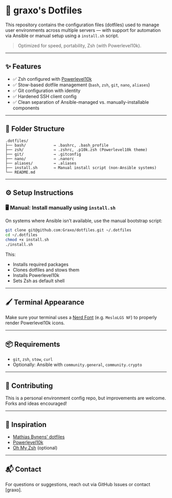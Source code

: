 # 🚀 graxo's Dotfiles

This repository contains the configuration files (dotfiles) used to manage user environments across multiple servers — with support for automation via Ansible or manual setup using a `install.sh` script.

> Optimized for speed, portability, Zsh (with Powerlevel10k).

---

## ✨ Features

- ✅ Zsh configured with [Powerlevel10k](https://github.com/romkatv/powerlevel10k)
- ✅ Stow-based dotfile management (`bash`, `zsh`, `git`, `nano`, `aliases`)
- ✅ Git configuration with identity
- ✅ Hardened SSH client config
- ✅ Clean separation of Ansible-managed vs. manually-installable components

---

## 📁 Folder Structure

```
.dotfiles/
├── bash/            → .bashrc, .bash_profile
├── zsh/             → .zshrc, .p10k.zsh (Powerlevel10k theme)
├── git/             → .gitconfig
├── nano/            → .nanorc
├── aliases/         → .aliases
├── install.sh       → Manual install script (non-Ansible systems)
└── README.md
```

---

## ⚙️ Setup Instructions

### 🖥️ Manual: Install manually using `install.sh`

On systems where Ansible isn’t available, use the manual bootstrap script:

```bash
git clone git@github.com:Graxo/dotfiles.git ~/.dotfiles
cd ~/.dotfiles
chmod +x install.sh
./install.sh
```

This:
- Installs required packages
- Clones dotfiles and stows them
- Installs Powerlevel10k
- Sets Zsh as default shell

---

## 🖌 Terminal Appearance

Make sure your terminal uses a [Nerd Font](https://github.com/ryanoasis/nerd-fonts) (e.g. `MesloLGS NF`) to properly render Powerlevel10k icons.

---

## 📦 Requirements

- `git`, `zsh`, `stow`, `curl`
- Optionally: Ansible with `community.general`, `community.crypto`

---

## 🤝 Contributing

This is a personal environment config repo, but improvements are welcome. Forks and ideas encouraged!

---

## 🧠 Inspiration

- [Mathias Bynens’ dotfiles](https://github.com/mathiasbynens/dotfiles)
- [Powerlevel10k](https://github.com/romkatv/powerlevel10k)
- [Oh My Zsh](https://github.com/ohmyzsh/ohmyzsh) (optional)

---

## 📬 Contact

For questions or suggestions, reach out via GitHub Issues or contact [graxo].
